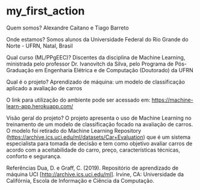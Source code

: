 # my_first_action

Quem somos?
Alexandre Caitano e Tiago Barreto

Onde estamos?
Somos alunos da Universidade Federal do Rio Grande do Norte - UFRN, Natal, Brasil

Qual curso (ML/PPgEEC)?
Discentes da disciplina de Machine Learning, ministrada pelo professor Dr. Ivanovitch da Silva, pelo Programa de Pós-Graduação em Engenharia Elétrica e de Computação (Doutorado) da UFRN

Qual é o projeto?
Aprendizado de máquina: um modelo de classificação aplicado a avaliação de carros

O link para utilização do ambiente pode ser acessado em: https://machine-learn-app.herokuapp.com/

Visão geral do projeto?
O projeto apresenta o uso de Machine Learning no treinamento de um modelo de classificação focado na avaliação de carros. O modelo foi retirado do Machine Learning Repository (https://archive.ics.uci.edu/ml/datasets/Car+Evaluation) que é um sistema especialista para tomada de decisão e tem como objetivo avaliar carros de acordo com a aceitabilidade do carro, preço, características técnicas, conforto e segurança.

Referências
Dua, D. e Graff, C. (2019). Repositório de aprendizado de máquina UCI [http://archive.ics.uci.edu/ml]. Irvine, CA: Universidade da Califórnia, Escola de Informação e Ciência da Computação.

